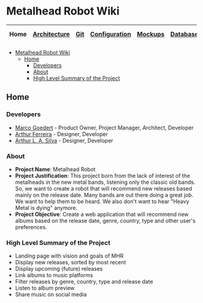 # Metalhead Robot Wiki

| Home | [Architecture](./architecture/README.md) | [Git](./git/README.md) | [Configuration](./configuration/README.md) | [Mockups](./mockups/README.md) | [Database](./database/README.md) | [Setup](./setup/README.md) | [Project Management](./project-management/README.md) | [Quality](./quality/README.md) |
| :--: | :----------: | :-: | :-----------: | :-----: | :------: | :---: | :----------------: | :-----: |

- [Metalhead Robot Wiki](#metalhead-robot-wiki)
  - [Home](#home)
    - [Developers](#developers)
    - [About](#about)
    - [High Level Summary of the Project](#high-level-summary-of-the-project)

## Home

### Developers

- [Marco Goedert](https://www.github.com/marcogoedert) - Product Owner, Project Manager, Architect, Developer
- [Arthur Ferreira](https://www.github.com/Arthur-Ferreira) - Designer, Developer
- [Arthur L. A. Silva](https://www.github.com/arthurlasilva) - Designer, Developer

### About

- **Project Name**: Metalhead Robot
- **Project Justification**: This project born from the lack of interest of the metalheads in the new metal bands, listening only the classic old bands. So, we want to create a robot that will recommend new releases based mainly on the release date. Many bands are out there doing a great job. We want to help them to be heard. We also don't want to hear "Heavy Metal is dying" anymore.
- **Project Objective**: Create a web application that will recommend new albums based on the release date, genre, country, type and other user's preferences.

### High Level Summary of the Project

- Landing page with vision and goals of MHR
- Display new releases, sorted by most recent
- Display upcoming (future) releases
- Link albums to music platforms
- Filter releases by genre, country, type and release date
- Listen to album preview
- Share music on social media
